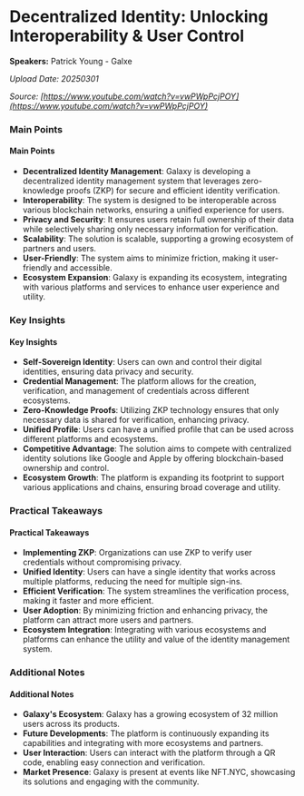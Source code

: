 # Decentralized Identity: Unlocking Interoperability & User Control

**Speakers:** Patrick Young - Galxe


*Upload Date: 20250301*

*Source: [https://www.youtube.com/watch?v=vwPWpPcjPOY](https://www.youtube.com/watch?v=vwPWpPcjPOY)*

### Main Points

#### Main Points
- **Decentralized Identity Management**: Galaxy is developing a decentralized identity management system that leverages zero-knowledge proofs (ZKP) for secure and efficient identity verification.
- **Interoperability**: The system is designed to be interoperable across various blockchain networks, ensuring a unified experience for users.
- **Privacy and Security**: It ensures users retain full ownership of their data while selectively sharing only necessary information for verification.
- **Scalability**: The solution is scalable, supporting a growing ecosystem of partners and users.
- **User-Friendly**: The system aims to minimize friction, making it user-friendly and accessible.
- **Ecosystem Expansion**: Galaxy is expanding its ecosystem, integrating with various platforms and services to enhance user experience and utility.

### Key Insights

#### Key Insights
- **Self-Sovereign Identity**: Users can own and control their digital identities, ensuring data privacy and security.
- **Credential Management**: The platform allows for the creation, verification, and management of credentials across different ecosystems.
- **Zero-Knowledge Proofs**: Utilizing ZKP technology ensures that only necessary data is shared for verification, enhancing privacy.
- **Unified Profile**: Users can have a unified profile that can be used across different platforms and ecosystems.
- **Competitive Advantage**: The solution aims to compete with centralized identity solutions like Google and Apple by offering blockchain-based ownership and control.
- **Ecosystem Growth**: The platform is expanding its footprint to support various applications and chains, ensuring broad coverage and utility.

### Practical Takeaways

#### Practical Takeaways
- **Implementing ZKP**: Organizations can use ZKP to verify user credentials without compromising privacy.
- **Unified Identity**: Users can have a single identity that works across multiple platforms, reducing the need for multiple sign-ins.
- **Efficient Verification**: The system streamlines the verification process, making it faster and more efficient.
- **User Adoption**: By minimizing friction and enhancing privacy, the platform can attract more users and partners.
- **Ecosystem Integration**: Integrating with various ecosystems and platforms can enhance the utility and value of the identity management system.

### Additional Notes

#### Additional Notes
- **Galaxy's Ecosystem**: Galaxy has a growing ecosystem of 32 million users across its products.
- **Future Developments**: The platform is continuously expanding its capabilities and integrating with more ecosystems and partners.
- **User Interaction**: Users can interact with the platform through a QR code, enabling easy connection and verification.
- **Market Presence**: Galaxy is present at events like NFT.NYC, showcasing its solutions and engaging with the community.